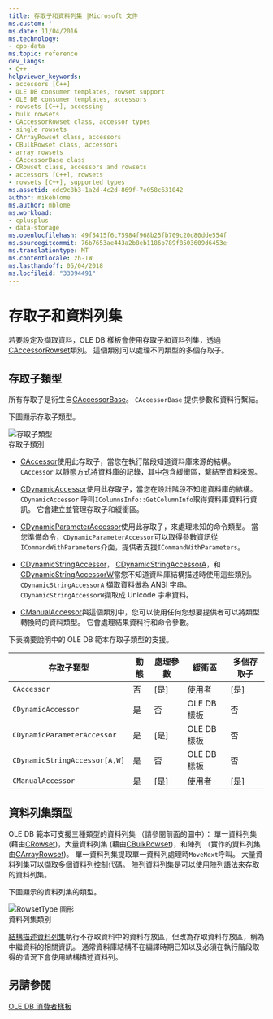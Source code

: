 ```yaml
---
title: 存取子和資料列集 |Microsoft 文件
ms.custom: ''
ms.date: 11/04/2016
ms.technology:
- cpp-data
ms.topic: reference
dev_langs:
- C++
helpviewer_keywords:
- accessors [C++]
- OLE DB consumer templates, rowset support
- OLE DB consumer templates, accessors
- rowsets [C++], accessing
- bulk rowsets
- CAccessorRowset class, accessor types
- single rowsets
- CArrayRowset class, accessors
- CBulkRowset class, accessors
- array rowsets
- CAccessorBase class
- CRowset class, accessors and rowsets
- accessors [C++], rowsets
- rowsets [C++], supported types
ms.assetid: edc9c8b3-1a2d-4c2d-869f-7e058c631042
author: mikeblome
ms.author: mblome
ms.workload:
- cplusplus
- data-storage
ms.openlocfilehash: 49f5415f6c75984f968b25fb709c20d80dde554f
ms.sourcegitcommit: 76b7653ae443a2b8eb1186b789f8503609d6453e
ms.translationtype: MT
ms.contentlocale: zh-TW
ms.lasthandoff: 05/04/2018
ms.locfileid: "33094491"
---
```

# <a name="accessors-and-rowsets"></a>存取子和資料列集
若要設定及擷取資料，OLE DB 樣板會使用存取子和資料列集，透過[CAccessorRowset](../../data/oledb/caccessorrowset-class.md)類別。 這個類別可以處理不同類型的多個存取子。  
  
## <a name="accessor-types"></a>存取子類型  
 所有存取子是衍生自[CAccessorBase](../../data/oledb/caccessorbase-class.md)。 `CAccessorBase` 提供參數和資料行繫結。  
  
 下圖顯示存取子類型。  
  
 ![存取子類型](../../data/oledb/media/vcaccessortypes.gif "vcaccessortypes")  
存取子類別  
  
-   [CAccessor](../../data/oledb/caccessor-class.md)使用此存取子，當您在執行階段知道資料庫來源的結構。 `CAccessor` 以靜態方式將資料庫的記錄，其中包含緩衝區，繫結至資料來源。  
  
-   [CDynamicAccessor](../../data/oledb/cdynamicaccessor-class.md)使用此存取子，當您在設計階段不知道資料庫的結構。 `CDynamicAccessor` 呼叫`IColumnsInfo::GetColumnInfo`取得資料庫資料行資訊。 它會建立並管理存取子和緩衝區。  
  
-   [CDynamicParameterAccessor](../../data/oledb/cdynamicparameteraccessor-class.md)使用此存取子，來處理未知的命令類型。 當您準備命令，`CDynamicParameterAccessor`可以取得參數資訊從`ICommandWithParameters`介面，提供者支援`ICommandWithParameters`。  
  
-   [CDynamicStringAccessor](../../data/oledb/cdynamicstringaccessor-class.md)， [CDynamicStringAccessorA](../../data/oledb/cdynamicstringaccessora-class.md)，和[CDynamicStringAccessorW](../../data/oledb/cdynamicstringaccessorw-class.md)當您不知道資料庫結構描述時使用這些類別。 `CDynamicStringAccessorA` 擷取資料做為 ANSI 字串。`CDynamicStringAccessorW`擷取成 Unicode 字串資料。  
  
-   [CManualAccessor](../../data/oledb/cmanualaccessor-class.md)與這個類別中，您可以使用任何您想要提供者可以將類型轉換時的資料類型。 它會處理結果資料行和命令參數。  
  
 下表摘要說明中的 OLE DB 範本存取子類型的支援。  
  
|存取子類型|動態|處理參數|緩衝區|多個存取子|  
|-------------------|-------------|--------------------|------------|------------------------|  
|`CAccessor`|否|[是]|使用者|[是]|  
|`CDynamicAccessor`|是|否|OLE DB 樣板|否|  
|`CDynamicParameterAccessor`|是|[是]|OLE DB 樣板|否|  
|`CDynamicStringAccessor[A,W]`|是|否|OLE DB 樣板|否|  
|`CManualAccessor`|是|[是]|使用者|[是]|  
  
## <a name="rowset-types"></a>資料列集類型  
 OLE DB 範本可支援三種類型的資料列集 （請參閱前面的圖中）： 單一資料列集 (藉由[CRowset](../../data/oledb/crowset-class.md))，大量資料列集 (藉由[CBulkRowset](../../data/oledb/cbulkrowset-class.md))，和陣列 （實作的資料列集由[CArrayRowset](../../data/oledb/carrayrowset-class.md))。 單一資料列集提取單一資料列處理時`MoveNext`呼叫。 大量資料列集可以擷取多個資料列控制代碼。 陣列資料列集是可以使用陣列語法來存取的資料列集。  
  
 下圖顯示的資料列集的類型。  
  
 ![RowsetType 圖形](../../data/oledb/media/vcrowsettypes.gif "vcrowsettypes")  
資料列集類別  
  
 [結構描述資料列集](../../data/oledb/obtaining-metadata-with-schema-rowsets.md)執行不存取資料中的資料存放區，但改為存取資料存放區，稱為中繼資料的相關資訊。 通常資料庫結構不在編譯時期已知以及必須在執行階段取得的情況下會使用結構描述資料列。  
  
## <a name="see-also"></a>另請參閱  
 [OLE DB 消費者樣板](../../data/oledb/ole-db-consumer-templates-cpp.md)